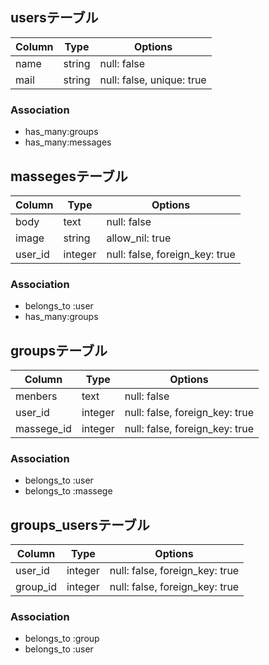## usersテーブル

|Column|Type|Options|
|------|----|-------|
|name|string|null: false|
|mail|string|null: false, unique: true|


### Association
- has_many:groups
- has_many:messages

## massegesテーブル

|Column|Type|Options|
|------|----|-------|
|body|text|null: false|
|image|string|allow_nil: true|
|user_id|integer|null: false, foreign_key: true|

### Association
- belongs_to :user
- has_many:groups

## groupsテーブル
|Column|Type|Options|
|------|----|-------|
|menbers|text|null: false|
|user_id|integer|null: false, foreign_key: true|
|massege_id|integer|null: false, foreign_key: true|

### Association
- belongs_to :user
- belongs_to :massege

## groups_usersテーブル

|Column|Type|Options|
|------|----|-------|
|user_id|integer|null: false, foreign_key: true|
|group_id|integer|null: false, foreign_key: true|

### Association
- belongs_to :group
- belongs_to :user